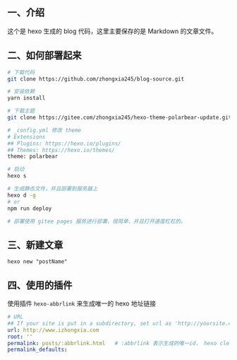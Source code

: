 ## 一、介绍

这个是 hexo 生成的 blog 代码，这里主要保存的是 Markdown 的文章文件。

## 二、如何部署起来

```bash
# 下载代码
git clone https://github.com/zhongxia245/blog-source.git

# 安装依赖
yarn install

# 下载主题
git clone https://gitee.com/zhongxia245/hexo-theme-polarbear-update.git themes/polarbear

# _config.yml 修改 theme
# Extensions
## Plugins: https://hexo.io/plugins/
## Themes: https://hexo.io/themes/
theme: polarbear

# 启动
hexo s

# 生成静态文件，并且部署到服务器上
hexo d -g
# or
npm run deploy

# 部署使用 gitee pages 服务进行部署，很简单，并且打开速度杠杠的。
```

## 三、新建文章

```
hexo new "postName"
```

## 四、使用的插件

使用插件 `hexo-abbrlink` 来生成唯一的 hexo 地址链接

```yaml
# URL
## If your site is put in a subdirectory, set url as 'http://yoursite.com/child' and root as '/child/'
url: http://www.izhongxia.com
root: ''
permalink: posts/:abbrlink.html   # :abbrlink 表示生成的唯一id， hexo clean 也不会把地址变了
permalink_defaults:
```
